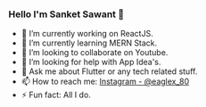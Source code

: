 ### Hello I'm Sanket Sawant 👋


- 🔭 I’m currently working on ReactJS.
- 🌱 I’m currently learning MERN Stack.
- 👯 I’m looking to collaborate on Youtube.
- 🤔 I’m looking for help with App Idea's.
- 💬 Ask me about Flutter or any tech related stuff.
- 📫 How to reach me: [Instagram - @eaglex_80](https://www.instagram.com/Eaglex_80/)
- ⚡ Fun fact: All I do.

